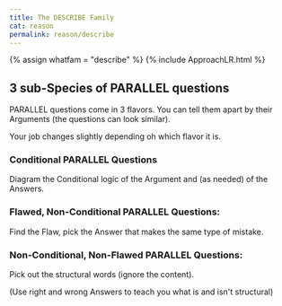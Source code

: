 ```yaml
---
title: The DESCRIBE Family
cat: reason
permalink: reason/describe
---
```

{% assign whatfam = "describe" %}
{% include ApproachLR.html %}

## 3 sub-Species of PARALLEL questions

PARALLEL questions come in 3 flavors. You can tell them apart by their Arguments
(the questions can look similar).

Your job changes slightly depending oh which flavor it is.

### Conditional PARALLEL Questions

Diagram the Conditional logic of the Argument and (as needed) of the Answers.

### Flawed, Non-Conditional PARALLEL Questions:

Find the Flaw, pick the Answer that makes the same type of mistake.

### Non-Conditional, Non-Flawed PARALLEL Questions:

Pick out the structural words (ignore the content).

(Use right and wrong Answers to teach you what is and isn't structural) 
